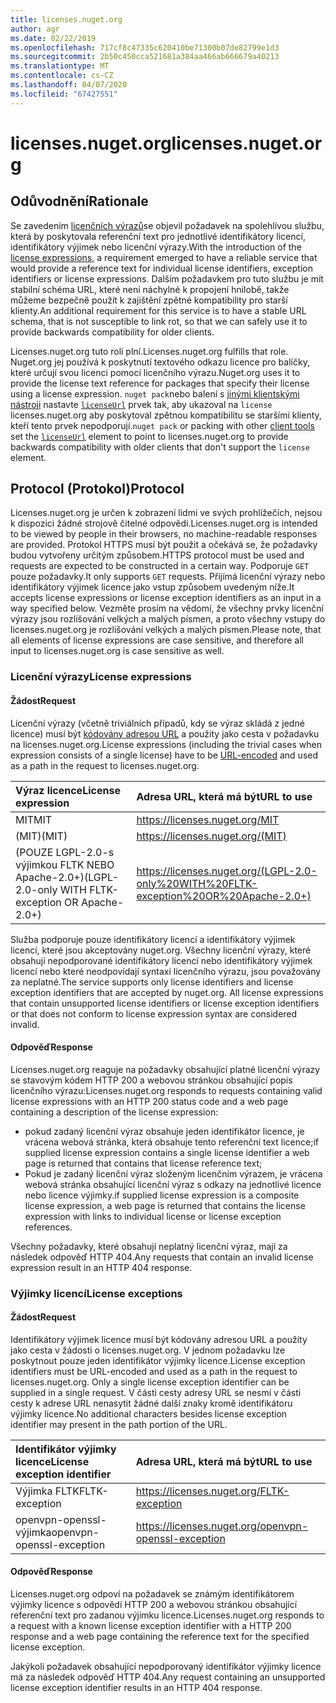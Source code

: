 ```yaml
---
title: licenses.nuget.org
author: agr
ms.date: 02/22/2019
ms.openlocfilehash: 717cf8c47335c620410be71300b07de82799e1d3
ms.sourcegitcommit: 2b50c450cca521681a384aa466ab666679a40213
ms.translationtype: MT
ms.contentlocale: cs-CZ
ms.lasthandoff: 04/07/2020
ms.locfileid: "67427551"
---
```

# <a name="licensesnugetorg"></a><span data-ttu-id="e40eb-102">licenses.nuget.org</span><span class="sxs-lookup"><span data-stu-id="e40eb-102">licenses.nuget.org</span></span>

## <a name="rationale"></a><span data-ttu-id="e40eb-103">Odůvodnění</span><span class="sxs-lookup"><span data-stu-id="e40eb-103">Rationale</span></span>

<span data-ttu-id="e40eb-104">Se zavedením [licenčních výrazů](../reference/nuspec.md#license)se objevil požadavek na spolehlivou službu, která by poskytovala referenční text pro jednotlivé identifikátory licencí, identifikátory výjimek nebo licenční výrazy.</span><span class="sxs-lookup"><span data-stu-id="e40eb-104">With the introduction of the [license expressions](../reference/nuspec.md#license), a requirement emerged to have a reliable service that would provide a reference text for individual license identifiers, exception identifiers or license expressions.</span></span>
<span data-ttu-id="e40eb-105">Dalším požadavkem pro tuto službu je mít stabilní schéma URL, které není náchylné k propojení hnilobě, takže můžeme bezpečně použít k zajištění zpětné kompatibility pro starší klienty.</span><span class="sxs-lookup"><span data-stu-id="e40eb-105">An additional requirement for this service is to have a stable URL schema, that is not susceptible to link rot, so that we can safely use it to provide backwards compatibility for older clients.</span></span>

<span data-ttu-id="e40eb-106">Licenses.nuget.org tuto roli plní.</span><span class="sxs-lookup"><span data-stu-id="e40eb-106">Licenses.nuget.org fulfills that role.</span></span> <span data-ttu-id="e40eb-107">Nuget.org jej používá k poskytnutí textového odkazu licence pro balíčky, které určují svou licenci pomocí licenčního výrazu.</span><span class="sxs-lookup"><span data-stu-id="e40eb-107">Nuget.org uses it to provide the license text reference for packages that specify their license using a license expression.</span></span> <span data-ttu-id="e40eb-108">`nuget pack`nebo balení s [jinými klientskými nástroji](../install-nuget-client-tools.md) nastavte [`licenseUrl`](../reference/nuspec.md#licenseurl) prvek tak, aby ukazoval na `license` licenses.nuget.org aby poskytoval zpětnou kompatibilitu se staršími klienty, kteří tento prvek nepodporují.</span><span class="sxs-lookup"><span data-stu-id="e40eb-108">`nuget pack` or packing with other [client tools](../install-nuget-client-tools.md) set the [`licenseUrl`](../reference/nuspec.md#licenseurl) element to point to licenses.nuget.org to provide backwards compatibility with older clients that don't support the `license` element.</span></span>

## <a name="protocol"></a><span data-ttu-id="e40eb-109">Protocol (Protokol)</span><span class="sxs-lookup"><span data-stu-id="e40eb-109">Protocol</span></span>

<span data-ttu-id="e40eb-110">Licenses.nuget.org je určen k zobrazení lidmi ve svých prohlížečích, nejsou k dispozici žádné strojově čitelné odpovědi.</span><span class="sxs-lookup"><span data-stu-id="e40eb-110">Licenses.nuget.org is intended to be viewed by people in their browsers, no machine-readable responses are provided.</span></span>
<span data-ttu-id="e40eb-111">Protokol HTTPS musí být použit a očekává se, že požadavky budou vytvořeny určitým způsobem.</span><span class="sxs-lookup"><span data-stu-id="e40eb-111">HTTPS protocol must be used and requests are expected to be constructed in a certain way.</span></span> <span data-ttu-id="e40eb-112">Podporuje `GET` pouze požadavky.</span><span class="sxs-lookup"><span data-stu-id="e40eb-112">It only supports `GET` requests.</span></span>
<span data-ttu-id="e40eb-113">Přijímá licenční výrazy nebo identifikátory výjimek licence jako vstup způsobem uvedeným níže.</span><span class="sxs-lookup"><span data-stu-id="e40eb-113">It accepts license expressions or license exception identifiers as an input in a way specified below.</span></span> <span data-ttu-id="e40eb-114">Vezměte prosím na vědomí, že všechny prvky licenční výrazy jsou rozlišování velkých a malých písmen, a proto všechny vstupy do licenses.nuget.org je rozlišování velkých a malých písmen.</span><span class="sxs-lookup"><span data-stu-id="e40eb-114">Please note, that all elements of license expressions are case sensitive, and therefore all input to licenses.nuget.org is case sensitive as well.</span></span>

### <a name="license-expressions"></a><span data-ttu-id="e40eb-115">Licenční výrazy</span><span class="sxs-lookup"><span data-stu-id="e40eb-115">License expressions</span></span>

#### <a name="request"></a><span data-ttu-id="e40eb-116">Žádost</span><span class="sxs-lookup"><span data-stu-id="e40eb-116">Request</span></span>

<span data-ttu-id="e40eb-117">Licenční výrazy (včetně triviálních případů, kdy se výraz skládá z jedné licence) musí být [kódovány adresou URL](https://tools.ietf.org/html/rfc3986#section-2.1) a použity jako cesta v požadavku na licenses.nuget.org.</span><span class="sxs-lookup"><span data-stu-id="e40eb-117">License expressions (including the trivial cases when expression consists of a single license) have to be [URL-encoded](https://tools.ietf.org/html/rfc3986#section-2.1) and used as a path in the request to licenses.nuget.org.</span></span>

| <span data-ttu-id="e40eb-118">Výraz licence</span><span class="sxs-lookup"><span data-stu-id="e40eb-118">License expression</span></span> | <span data-ttu-id="e40eb-119">Adresa URL, která má být</span><span class="sxs-lookup"><span data-stu-id="e40eb-119">URL to use</span></span> |
|:---|:---|
| <span data-ttu-id="e40eb-120">MIT</span><span class="sxs-lookup"><span data-stu-id="e40eb-120">MIT</span></span>                                                | <https://licenses.nuget.org/MIT> |
| <span data-ttu-id="e40eb-121">(MIT)</span><span class="sxs-lookup"><span data-stu-id="e40eb-121">(MIT)</span></span>                                              | <https://licenses.nuget.org/(MIT)> |
| <span data-ttu-id="e40eb-122">(POUZE LGPL-2.0-s výjimkou FLTK NEBO Apache-2.0+)</span><span class="sxs-lookup"><span data-stu-id="e40eb-122">(LGPL-2.0-only WITH FLTK-exception OR Apache-2.0+)</span></span> | <https://licenses.nuget.org/(LGPL-2.0-only%20WITH%20FLTK-exception%20OR%20Apache-2.0+)> |

<span data-ttu-id="e40eb-123">Služba podporuje pouze identifikátory licencí a identifikátory výjimek licencí, které jsou akceptovány nuget.org. Všechny licenční výrazy, které obsahují nepodporované identifikátory licencí nebo identifikátory výjimek licencí nebo které neodpovídají syntaxi licenčního výrazu, jsou považovány za neplatné.</span><span class="sxs-lookup"><span data-stu-id="e40eb-123">The service supports only license identifiers and license exception identifiers that are accepted by nuget.org. All license expressions that contain unsupported license identifiers or license exception identifiers or that does not conform to license expression syntax are considered invalid.</span></span>

#### <a name="response"></a><span data-ttu-id="e40eb-124">Odpověď</span><span class="sxs-lookup"><span data-stu-id="e40eb-124">Response</span></span>

<span data-ttu-id="e40eb-125">Licenses.nuget.org reaguje na požadavky obsahující platné licenční výrazy se stavovým kódem HTTP 200 a webovou stránkou obsahující popis licenčního výrazu:</span><span class="sxs-lookup"><span data-stu-id="e40eb-125">Licenses.nuget.org responds to requests containing valid license expressions with an HTTP 200 status code and a web page containing a description of the license expression:</span></span>

* <span data-ttu-id="e40eb-126">pokud zadaný licenční výraz obsahuje jeden identifikátor licence, je vrácena webová stránka, která obsahuje tento referenční text licence;</span><span class="sxs-lookup"><span data-stu-id="e40eb-126">if supplied license expression contains a single license identifier a web page is returned that contains that license reference text;</span></span>
* <span data-ttu-id="e40eb-127">Pokud je zadaný licenční výraz složeným licenčním výrazem, je vrácena webová stránka obsahující licenční výraz s odkazy na jednotlivé licence nebo licence výjimky.</span><span class="sxs-lookup"><span data-stu-id="e40eb-127">if supplied license expression is a composite license expression, a web page is returned that contains the license expression with links to individual license or license exception references.</span></span>

<span data-ttu-id="e40eb-128">Všechny požadavky, které obsahují neplatný licenční výraz, mají za následek odpověď HTTP 404.</span><span class="sxs-lookup"><span data-stu-id="e40eb-128">Any requests that contain an invalid license expression result in an HTTP 404 response.</span></span>

### <a name="license-exceptions"></a><span data-ttu-id="e40eb-129">Výjimky licencí</span><span class="sxs-lookup"><span data-stu-id="e40eb-129">License exceptions</span></span>

#### <a name="request"></a><span data-ttu-id="e40eb-130">Žádost</span><span class="sxs-lookup"><span data-stu-id="e40eb-130">Request</span></span>

<span data-ttu-id="e40eb-131">Identifikátory výjimek licence musí být kódovány adresou URL a použity jako cesta v žádosti o licenses.nuget.org. V jednom požadavku lze poskytnout pouze jeden identifikátor výjimky licence.</span><span class="sxs-lookup"><span data-stu-id="e40eb-131">License exception identifiers must be URL-encoded and used as a path in the request to licenses.nuget.org. Only a single license exception identifier can be supplied in a single request.</span></span> <span data-ttu-id="e40eb-132">V části cesty adresy URL se nesmí v části cesty k adrese URL nenasytit žádné další znaky kromě identifikátoru výjimky licence.</span><span class="sxs-lookup"><span data-stu-id="e40eb-132">No additional characters besides license exception identifier may present in the path portion of the URL.</span></span>

| <span data-ttu-id="e40eb-133">Identifikátor výjimky licence</span><span class="sxs-lookup"><span data-stu-id="e40eb-133">License exception identifier</span></span> | <span data-ttu-id="e40eb-134">Adresa URL, která má být</span><span class="sxs-lookup"><span data-stu-id="e40eb-134">URL to use</span></span> |
|:---|:---|
|<span data-ttu-id="e40eb-135">Výjimka FLTK</span><span class="sxs-lookup"><span data-stu-id="e40eb-135">FLTK-exception</span></span>            | <https://licenses.nuget.org/FLTK-exception> |
|<span data-ttu-id="e40eb-136">openvpn-openssl-výjimka</span><span class="sxs-lookup"><span data-stu-id="e40eb-136">openvpn-openssl-exception</span></span> | <https://licenses.nuget.org/openvpn-openssl-exception> |

#### <a name="response"></a><span data-ttu-id="e40eb-137">Odpověď</span><span class="sxs-lookup"><span data-stu-id="e40eb-137">Response</span></span>

<span data-ttu-id="e40eb-138">Licenses.nuget.org odpoví na požadavek se známým identifikátorem výjimky licence s odpovědí HTTP 200 a webovou stránkou obsahující referenční text pro zadanou výjimku licence.</span><span class="sxs-lookup"><span data-stu-id="e40eb-138">Licenses.nuget.org responds to a request with a known license exception identifier with a HTTP 200 response and a web page containing the reference text for the specified license exception.</span></span>

<span data-ttu-id="e40eb-139">Jakýkoli požadavek obsahující nepodporovaný identifikátor výjimky licence má za následek odpověď HTTP 404.</span><span class="sxs-lookup"><span data-stu-id="e40eb-139">Any request containing an unsupported license exception identifier results in an HTTP 404 response.</span></span>